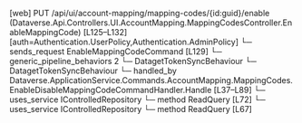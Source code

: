 [web] PUT /api/ui/account-mapping/mapping-codes/{id:guid}/enable  (Dataverse.Api.Controllers.UI.AccountMapping.MappingCodesController.EnableMappingCode)  [L125–L132] [auth=Authentication.UserPolicy,Authentication.AdminPolicy]
  └─ sends_request EnableMappingCodeCommand [L129]
    └─ generic_pipeline_behaviors 2
      └─ DatagetTokenSyncBehaviour
      └─ DatagetTokenSyncBehaviour
    └─ handled_by Dataverse.ApplicationService.Commands.AccountMapping.MappingCodes.EnableDisableMappingCodeCommandHandler.Handle [L37–L89]
      └─ uses_service IControlledRepository<ExcludedMappingCode>
        └─ method ReadQuery [L72]
      └─ uses_service IControlledRepository<MappingCode>
        └─ method ReadQuery [L67]

